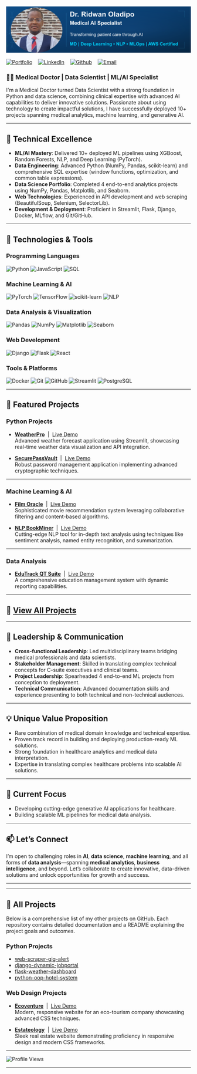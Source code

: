 ![Header](github.png)  

[![Portfolio](https://img.shields.io/badge/-Portfolio-orange?style=flat-square&logo=web)](https://portfolio-by-drridwan.streamlit.app)
&nbsp;&nbsp;&nbsp;[![LinkedIn](https://img.shields.io/badge/-LinkedIn-informational?style=flat-square&logo=linkedin)](https://linkedin.com/in/drridwanoladipoai)
&nbsp;&nbsp;&nbsp;[![Github](https://img.shields.io/badge/-Github-brightgreen?style=flat-square&logo=github)](https://github.com/dr-ridwanoladipo)
&nbsp;&nbsp;&nbsp;[![Email](https://img.shields.io/badge/-Email-red?style=flat-square&logo=gmail)](mailto:dr.ridwan.oladipo@gmail.com)

### 👨‍⚕ Medical Doctor | Data Scientist | ML/AI Specialist  

I'm a Medical Doctor turned Data Scientist with a strong foundation in Python and data science, combining clinical expertise with advanced AI capabilities to deliver innovative solutions. Passionate about using technology to create impactful solutions, I have successfully deployed 10+ projects spanning medical analytics, machine learning, and generative AI.

---

## 🔬 **Technical Excellence**
- **ML/AI Mastery**: Delivered 10+ deployed ML pipelines using XGBoost, Random Forests, NLP, and Deep Learning (PyTorch).  
- **Data Engineering**: Advanced Python (NumPy, Pandas, scikit-learn) and comprehensive SQL expertise (window functions, optimization, and common table expressions).  
- **Data Science Portfolio**: Completed 4 end-to-end analytics projects using NumPy, Pandas, Matplotlib, and Seaborn.  
- **Web Technologies**: Experienced in API development and web scraping (BeautifulSoup, Selenium, SelectorLib).  
- **Development & Deployment**: Proficient in Streamlit, Flask, Django, Docker, MLflow, and Git/GitHub.  

---

## 🔧 **Technologies & Tools**
### **Programming Languages**
![Python](https://img.shields.io/badge/-Python-3776AB?logo=python&logoColor=white)
![JavaScript](https://img.shields.io/badge/-JavaScript-F7DF1E?logo=javascript&logoColor=black)
![SQL](https://img.shields.io/badge/-SQL-4479A1?logo=sqlite&logoColor=white)

### **Machine Learning & AI**
![PyTorch](https://img.shields.io/badge/-PyTorch-EE4C2C?logo=pytorch&logoColor=white)
![TensorFlow](https://img.shields.io/badge/-TensorFlow-FF6F00?logo=tensorflow&logoColor=white)
![scikit-learn](https://img.shields.io/badge/-scikit--learn-F7931E?logo=scikit-learn&logoColor=black)
![NLP](https://img.shields.io/badge/-Natural%20Language%20Processing-4285F4?logo=google&logoColor=white)

### **Data Analysis & Visualization**
![Pandas](https://img.shields.io/badge/-Pandas-150458?logo=pandas&logoColor=white)
![NumPy](https://img.shields.io/badge/-NumPy-013243?logo=numpy&logoColor=white)
![Matplotlib](https://img.shields.io/badge/-Matplotlib-11557C?logo=matplotlib&logoColor=white)
![Seaborn](https://img.shields.io/badge/-Seaborn-00BFFF?logo=seaborn&logoColor=white)

### **Web Development**
![Django](https://img.shields.io/badge/-Django-092E20?logo=django&logoColor=white)
![Flask](https://img.shields.io/badge/-Flask-000000?logo=flask&logoColor=white)
![React](https://img.shields.io/badge/-React-61DAFB?logo=react&logoColor=black)

### **Tools & Platforms**
![Docker](https://img.shields.io/badge/-Docker-2496ED?logo=docker&logoColor=white)
![Git](https://img.shields.io/badge/-Git-F05032?logo=git&logoColor=white)
![GitHub](https://img.shields.io/badge/-GitHub-181717?logo=github&logoColor=white)
![Streamlit](https://img.shields.io/badge/-Streamlit-FF4B4B?logo=streamlit&logoColor=white)
![PostgreSQL](https://img.shields.io/badge/-PostgreSQL-336791?logo=postgresql&logoColor=white)

---

## 🚀 **Featured Projects**

### **Python Projects**
- **[WeatherPro](https://github.com/dr-ridwanoladipo/WeatherPro)** &nbsp;|&nbsp; [Live Demo](https://weatherpro-by-drridwan.streamlit.app)
<br>Advanced weather forecast application using Streamlit, showcasing real-time weather data visualization and API integration.

- **[SecurePassVault](https://github.com/dr-ridwanoladipo/SecurePassVault)** &nbsp;|&nbsp; [Live Demo](https://securevaults-by-drridwan.streamlit.app)
<br>Robust password management application implementing advanced cryptographic techniques.

---

### **Machine Learning & AI**
- **[Film Oracle](https://github.com/dr-ridwanoladipo/film-oracle)** &nbsp;|&nbsp; [Live Demo](https://film-oracle-by-drridwan.streamlit.app)
<br>Sophisticated movie recommendation system leveraging collaborative filtering and content-based algorithms.

- **[NLP BookMiner](https://github.com/dr-ridwanoladipo/NLP-BookMiner)** &nbsp;|&nbsp; [Live Demo](https://nlp-bookminer-by-drridwan.streamlit.app)
<br>Cutting-edge NLP tool for in-depth text analysis using techniques like sentiment analysis, named entity recognition, and summarization.

---

### **Data Analysis**
- **[EduTrack QT Suite](https://github.com/dr-ridwanoladipo/edutrack-qt-suite)** &nbsp;|&nbsp; [Live Demo](https://edutrack-qt-by-drridwan.streamlit.app)
<br>A comprehensive education management system with dynamic reporting capabilities.

---

## 🔗 [View All Projects](#all-projects)  

---

## 👥 **Leadership & Communication**
- **Cross-functional Leadership**: Led multidisciplinary teams bridging medical professionals and data scientists.  
- **Stakeholder Management**: Skilled in translating complex technical concepts for C-suite executives and clinical teams.  
- **Project Leadership**: Spearheaded 4 end-to-end ML projects from conception to deployment.  
- **Technical Communication**: Advanced documentation skills and experience presenting to both technical and non-technical audiences.  

---

## 💡 **Unique Value Proposition**
- Rare combination of medical domain knowledge and technical expertise.  
- Proven track record in building and deploying production-ready ML solutions.  
- Strong foundation in healthcare analytics and medical data interpretation.  
- Expertise in translating complex healthcare problems into scalable AI solutions.  

---

## 🔮 **Current Focus**
- Developing cutting-edge generative AI applications for healthcare.  
- Building scalable ML pipelines for medical data analysis.  

---

## 📫 **Let’s Connect**
I’m open to challenging roles in **AI**, **data science**, **machine learning**, and all forms of **data analysis**—spanning **medical analytics**, **business intelligence**, and beyond. Let’s collaborate to create innovative, data-driven solutions and unlock opportunities for growth and success.

---

---

## <a name="all-projects"></a> 📂 **All Projects**
Below is a comprehensive list of my other projects on GitHub. Each repository contains detailed documentation and a README explaining the project goals and outcomes.

### **Python Projects**
- [web-scraper-gig-alert](https://github.com/dr-ridwanoladipo/web-scraper-gig-alert)  
- [django-dynamic-jobportal](https://github.com/dr-ridwanoladipo/django-dynamic-jobportal)  
- [flask-weather-dashboard](https://github.com/dr-ridwanoladipo/flask-weather-dashboard)  
- [python-oop-hotel-system](https://github.com/dr-ridwanoladipo/python-oop-hotel-system)  

### **Web Design Projects**
- **[Ecoventure](https://github.com/dr-ridwanoladipo/Ecoventure)** &nbsp;|&nbsp; [Live Demo](https://ecoventure-by-drridwan.netlify.app)
<br>Modern, responsive website for an eco-tourism company showcasing advanced CSS techniques.

- **[Estateology](https://github.com/dr-ridwanoladipo/Estateology)** &nbsp;|&nbsp; [Live Demo](https://estateology-by-drridwan.netlify.app)
<br>Sleek real estate website demonstrating proficiency in responsive design and modern CSS frameworks.

---

![Profile Views](https://komarev.com/ghpvc/?username=dr-ridwanoladipo&color=blue)

---